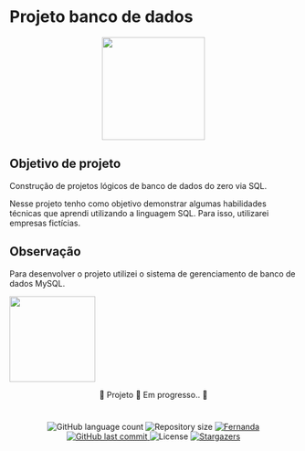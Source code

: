 
# Projeto banco de dados

<div> <p align="center">
<img height="180em" src='https://user-images.githubusercontent.com/112582162/190863728-1aa04e3b-ea7b-4d6b-9965-e9cf00285db9.png'
</p> </div>


## Objetivo de projeto
Construção de projetos lógicos de banco de dados do zero via SQL. 

Nesse projeto tenho como objetivo demonstrar algumas habilidades técnicas que aprendi utilizando a linguagem SQL. Para isso, utilizarei empresas fictícias.


## Observação
Para desenvolver o projeto utilizei o sistema de gerenciamento de banco de dados MySQL.
<div> 
<img height="150em" src='https://user-images.githubusercontent.com/112582162/190863353-f80d81f2-afde-47ac-8489-827d542ed8d8.png'> 
</div>


<p align="center">
🚧 Projeto 🚀 Em progresso.. 🚧
</p>


#
<p align="center">
  <img alt="GitHub language count" src="https://img.shields.io/github/languages/count/fernandadiasm/projeto-banco-de-dados?color=7159C1">

  <img alt="Repository size" src="https://img.shields.io/github/repo-size/fernandadiasm/projeto-banco-de-dados?color=7159C1">
	
  <a href="https://www.linkedin.com/in/fernandadias.bio/">
    <img alt="Fernanda" src="https://img.shields.io/badge/made%20by-fernanda-7159C1">
  </a>

  <a href="https://github.com/fernandadiasm/projeto-banco-de-dados/commits/master">
    <img alt="GitHub last commit" src="https://img.shields.io/github/last-commit/fernandadiasm/projeto-banco-de-dados?color=7159C1">
  </a>

  <img alt="License" src="https://img.shields.io/badge/license-MIT-7159C1">
   <a href="https://github.com/fernandadiasm/projeto-banco-de-dados/stargazers">
    <img alt="Stargazers" src="https://img.shields.io/github/stars/fernandadiasm/projeto-banco-de-dados?style=social">
  </a>
</p>
